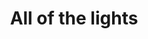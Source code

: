 ---
title:  All of the lights
excerpt: The nightlife here runs the gamut, from rowdy izakayas and beer bars, to red-light entertainment and the infamous Robot Restaurant.
---